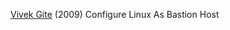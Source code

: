 
[Vivek Gite](https://www.cyberciti.biz/faq/linux-bastion-host/)
(2009) Configure Linux As Bastion Host
